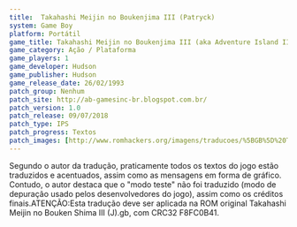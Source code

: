```yaml
---
title:  Takahashi Meijin no Boukenjima III (Patryck)
system: Game Boy
platform: Portátil
game_title: Takahashi Meijin no Boukenjima III (aka Adventure Island II - Aliens in Paradise)
game_category: Ação / Plataforma
game_players: 1
game_developer: Hudson
game_publisher: Hudson
game_release_date: 26/02/1993
patch_group: Nenhum
patch_site: http://ab-gamesinc-br.blogspot.com.br/
patch_version: 1.0
patch_release: 09/07/2018
patch_type: IPS
patch_progress: Textos
patch_images: [http://www.romhackers.org/imagens/traducoes/%5BGB%5D%20Takahashi%20Meijin%20no%20Boukenjima%20III%20-%20Patryck%20-%201.png,http://www.romhackers.org/imagens/traducoes/%5BGB%5D%20Takahashi%20Meijin%20no%20Boukenjima%20III%20-%20Patryck%20-%202.png,http://www.romhackers.org/imagens/traducoes/%5BGB%5D%20Takahashi%20Meijin%20no%20Boukenjima%20III%20-%20Patryck%20-%203.png]
---
```

Segundo o autor da tradução, praticamente todos os textos do jogo estão traduzidos e acentuados, assim como as mensagens em forma de gráfico. Contudo, o autor destaca que o "modo teste" não foi traduzido (modo de depuração usado pelos desenvolvedores do jogo), assim como os créditos finais.ATENÇÃO:Esta tradução deve ser aplicada na ROM original Takahashi Meijin no Bouken Shima III (J).gb, com CRC32 F8FC0B41.